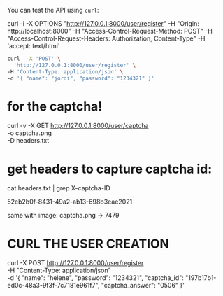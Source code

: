 You can test the API using `curl`:

 curl -i -X OPTIONS "http://127.0.0.1:8000/user/register"      -H "Origin: http://localhost:8000"      -H "Access-Control-Request-Method: POST"      -H "Access-Control-Request-Headers: Authorization, Content-Type"
 -H 'accept: text/html'


  ```bash
  curl  -X 'POST' \
    'http://127.0.0.1:8000/user/register' \
  -H 'Content-Type: application/json' \
  -d '{ "name": "jordi", "password": "1234321" }'
```



# for the captcha!
curl -v -X GET http://127.0.0.1:8000/user/captcha \
  -o captcha.png \
  -D headers.txt

# get headers to capture captcha id:
cat headers.txt | grep X-captcha-ID

  52eb2b0f-8431-49a2-ab13-698b3eae2021

same with image: captcha.png -> 7479


# CURL THE USER CREATION
curl -X POST http://127.0.0.1:8000/user/register \
  -H "Content-Type: application/json" \
  -d '{
        "name": "helene",
        "password": "1234321",
        "captcha_id": "197b17b1-ed0c-48a3-9f3f-7c7181e961f7",
        "captcha_answer": "0506"
      }'
